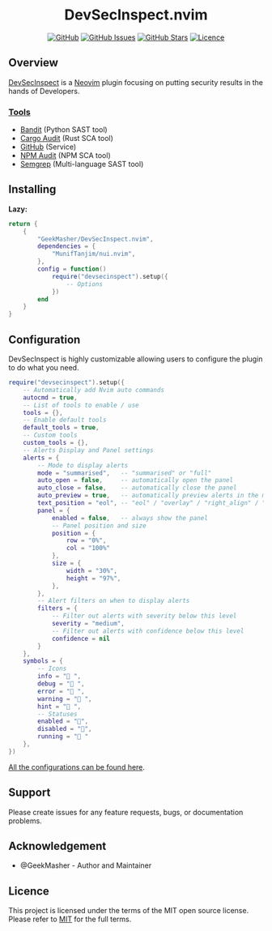 <div align="center">
<h1>DevSecInspect.nvim</h1>

[![GitHub](https://img.shields.io/badge/github-%23121011.svg?style=for-the-badge&logo=github&logoColor=white)](https://github.com/GeekMasher/DevSecInspect.nvim)
[![GitHub Issues](https://img.shields.io/github/issues/geekmasher/DevSecInspect.nvim?style=for-the-badge)](https://github.com/GeekMasher/DevSecInspect.nvim/issues)
[![GitHub Stars](https://img.shields.io/github/stars/geekmasher/DevSecInspect.nvim?style=for-the-badge)](https://github.com/GeekMasher/DevSecInspect.nvim)
[![Licence](https://img.shields.io/github/license/Ileriayo/markdown-badges?style=for-the-badge)](./LICENSE)

</div>

## Overview

[DevSecInspect](https://github.com/GeekMasher/DevSecInspect.nvim) is a [Neovim](https://neovim.io/) plugin focusing on putting security results in the hands of Developers.

### [Tools](./lua/devsecinspect/tools)

- [Bandit](https://bandit.readthedocs.io/en/latest/) (Python SAST tool)
- [Cargo Audit](https://github.com/RustSec/rustsec/tree/main/cargo-audit) (Rust SCA tool)
- [GitHub](https://github.com/) (Service)
- [NPM Audit](https://docs.npmjs.com/cli/v10/commands/npm-audit) (NPM SCA tool)
- [Semgrep](https://github.com/semgrep/semgrep) (Multi-language SAST tool)

## Installing

**Lazy:**

```lua
return {
    {
        "GeekMasher/DevSecInspect.nvim",
        dependencies = {
            "MunifTanjim/nui.nvim",
        },
        config = function()
            require("devsecinspect").setup({
                -- Options
            })
        end
    }
}
```

## Configuration

DevSecInspect is highly customizable allowing users to configure the plugin to do what you need.

```lua
require("devsecinspect").setup({
    -- Automatically add Nvim auto commands
    autocmd = true,
    -- List of tools to enable / use
    tools = {},
    -- Enable default tools
    default_tools = true,
    -- Custom tools
    custom_tools = {},
    -- Alerts Display and Panel settings
    alerts = {
        -- Mode to display alerts
        mode = "summarised",   -- "summarised" or "full"
        auto_open = false,     -- automatically open the panel
        auto_close = false,    -- automatically close the panel
        auto_preview = true,   -- automatically preview alerts in the main buffer
        text_position = "eol", -- "eol" / "overlay" / "right_align" / "inline"
        panel = {
            enabled = false,   -- always show the panel
            -- Panel position and size
            position = {
                row = "0%",
                col = "100%"
            },
            size = {
                width = "30%",
                height = "97%",
            },
        },
        -- Alert filters on when to display alerts
        filters = {
            -- Filter out alerts with severity below this level
            severity = "medium",
            -- Filter out alerts with confidence below this level
            confidence = nil
        }
    },
    symbols = {
        -- Icons
        info = " ",
        debug = " ",
        error = " ",
        warning = " ",
        hint = " ",
        -- Statuses
        enabled = "",
        disabled = "",
        running = " "
    },
})
```

[All the configurations can be found here](./lua/devsecinspect/config.lua).

## Support

Please create issues for any feature requests, bugs, or documentation problems.

## Acknowledgement

- @GeekMasher - Author and Maintainer

## Licence

This project is licensed under the terms of the MIT open source license.
Please refer to [MIT](./LICENSE.md) for the full terms.
